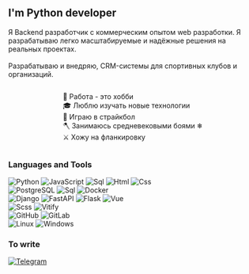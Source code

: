 ## I'm Python developer
Я Backend разработчик с коммерческим опытом web разработки. Я разрабатываю легко масштабируемые и надёжные решения на реальных проектах.
<br><br>
Разрабатываю и внедряю, CRM-системы для спортивных клубов и организаций.


<div style="display: flex; justify-content: center">
<p align="left">
&#128084; Работа - это хобби <br>
&#127891; Люблю изучать новые технологии <br>
&#128299; Играю в страйкбол <br>
🪓 Занимаюсь средневековыми боями &#10052 <br>
⚔️ Хожу на фланкировку
</p>
</div>
    

### Languages and Tools
![Python](https://img.shields.io/badge/-Python-2f4f4f?style=for-the-badge&logo=python)
![JavaScript](https://img.shields.io/badge/-javascript-c0c0c0?style=for-the-badge&logo=javascript)
![Sql](https://img.shields.io/badge/-sql-000000?style=for-the-badge&logo=postgresql)
![Html](https://img.shields.io/badge/-html-008b8b?style=for-the-badge&logo=html5)
![Css](https://img.shields.io/badge/-css-57719b?style=for-the-badge&logo=c) <br>
![PostgreSQL](https://img.shields.io/badge/-PostgreSQL-000000?style=for-the-badge&logo=postgresql)
![Sql](https://img.shields.io/badge/-sqlite-000000?style=for-the-badge&logo=sqlite) 
![Docker](https://img.shields.io/badge/-docker-042b7d?style=for-the-badge&logo=docker)<br>
![Django](https://img.shields.io/badge/-django-048280?style=for-the-badge&logo=django)
![FastAPI](https://img.shields.io/badge/-fastapi-e4ecfc?style=for-the-badge&logo=fastapi)
![Flask](https://img.shields.io/badge/-flask-046f87?style=for-the-badge&logo=flask) 
![Vue](https://img.shields.io/badge/-vue-085e17?style=for-the-badge&logo=v)
<br>
![Scss](https://img.shields.io/badge/-scss-8e0a17?style=for-the-badge&logo=sass)
![Vitify](https://img.shields.io/badge/-vitify-2c553c?style=for-the-badge&logo=v) <br>
![GitHub](https://img.shields.io/badge/-github-1c0c13?style=for-the-badge&logo=github)
![GitLab](https://img.shields.io/badge/-gitlab-1c0c13?style=for-the-badge&logo=gitlab) <br>
![Linux](https://img.shields.io/badge/-linux(ubuntu)-5b1a7e?style=for-the-badge&logo=linux) 
![Windows](https://img.shields.io/badge/-Windows-04457d?style=for-the-badge&logo=windows) <br>



### To write
[![Telegram](https://img.shields.io/badge/-telegram-04597c?style=for-the-badge&logo=telegram)](https://t.me/Pa_0tel)

